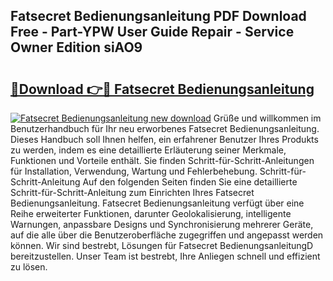 ## Fatsecret Bedienungsanleitung PDF Download Free - Part-YPW User Guide Repair - Service Owner Edition siAO9

# <h2><a href="http://df4v5p.blite.top/?on=Fatsecret+Bedienungsanleitung">🔗Download 👉🔴 Fatsecret Bedienungsanleitung</a></h2>

[![Fatsecret Bedienungsanleitung new download](https://i.imgur.com/lujVjoI.png)](http://df4v5p.blite.top/?on=Fatsecret+Bedienungsanleitung)
Grüße und willkommen im Benutzerhandbuch für Ihr neu erworbenes Fatsecret Bedienungsanleitung. Dieses Handbuch soll Ihnen helfen, ein erfahrener Benutzer Ihres Produkts zu werden, indem es eine detaillierte Erläuterung seiner Merkmale, Funktionen und Vorteile enthält. Sie finden Schritt-für-Schritt-Anleitungen für Installation, Verwendung, Wartung und Fehlerbehebung. Schritt-für-Schritt-Anleitung Auf den folgenden Seiten finden Sie eine detaillierte Schritt-für-Schritt-Anleitung zum Einrichten Ihres Fatsecret Bedienungsanleitung. Fatsecret Bedienungsanleitung verfügt über eine Reihe erweiterter Funktionen, darunter Geolokalisierung, intelligente Warnungen, anpassbare Designs und Synchronisierung mehrerer Geräte, auf die alle über die Benutzeroberfläche zugegriffen und angepasst werden können. Wir sind bestrebt, Lösungen für Fatsecret BedienungsanleitungD bereitzustellen. Unser Team ist bestrebt, Ihre Anliegen schnell und effizient zu lösen.
